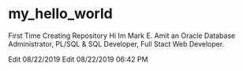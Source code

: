 # my_hello_world
First Time Creating Repository
Hi Im Mark E. Amit
an Oracle Database Administrator, PL/SQL & SQL Developer, Full Stact Web Developer.

Edit 08/22/2019
Edit 08/22/2019 06:42 PM

